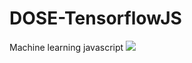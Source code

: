 # DOSE-TensorflowJS
Machine learning javascript
![](https://www.gstatic.com/devrel-devsite/prod/v2b5bf1e5ee8024729fd84fa886683128e430eb1b3bb22f0cfc7a808f093a3934/tensorflow/images/lockup.svg)
